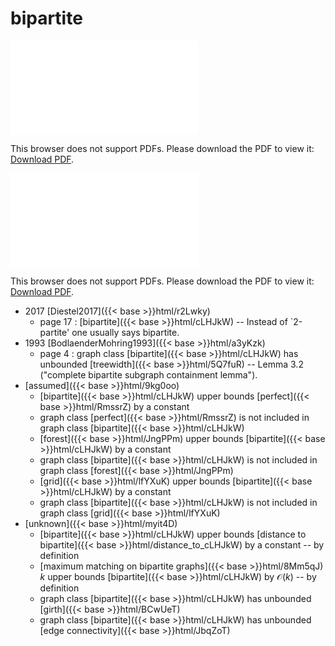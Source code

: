 # bipartite




<object data="../local_cLHJkW.pdf" type="application/pdf" width="100%" height="480px"><embed src="../local_cLHJkW.pdf"><p>This browser does not support PDFs. Please download the PDF to view it: <a href="../local_cLHJkW.pdf">Download PDF</a>.</p></embed></object>


<object data="../inclusions_cLHJkW.pdf" type="application/pdf" width="100%" height="480px"><embed src="../inclusions_cLHJkW.pdf"><p>This browser does not support PDFs. Please download the PDF to view it: <a href="../inclusions_cLHJkW.pdf">Download PDF</a>.</p></embed></object>

* 2017 [Diestel2017]({{< base >}}html/r2Lwky)
    * page 17 : [bipartite]({{< base >}}html/cLHJkW) -- Instead of `2-partite' one usually says bipartite.
* 1993 [BodlaenderMohring1993]({{< base >}}html/a3yKzk)
    * page 4 : graph class [bipartite]({{< base >}}html/cLHJkW) has unbounded [treewidth]({{< base >}}html/5Q7fuR) -- Lemma 3.2 ("complete bipartite subgraph containment lemma").
*  [assumed]({{< base >}}html/9kg0oo)
    * [bipartite]({{< base >}}html/cLHJkW) upper bounds [perfect]({{< base >}}html/RmssrZ) by a constant
    * graph class [perfect]({{< base >}}html/RmssrZ) is not included in graph class [bipartite]({{< base >}}html/cLHJkW)
    * [forest]({{< base >}}html/JngPPm) upper bounds [bipartite]({{< base >}}html/cLHJkW) by a constant
    * graph class [bipartite]({{< base >}}html/cLHJkW) is not included in graph class [forest]({{< base >}}html/JngPPm)
    * [grid]({{< base >}}html/lfYXuK) upper bounds [bipartite]({{< base >}}html/cLHJkW) by a constant
    * graph class [bipartite]({{< base >}}html/cLHJkW) is not included in graph class [grid]({{< base >}}html/lfYXuK)
*  [unknown]({{< base >}}html/myit4D)
    * [bipartite]({{< base >}}html/cLHJkW) upper bounds [distance to bipartite]({{< base >}}html/distance_to_cLHJkW) by a constant -- by definition
    * [maximum matching on bipartite graphs]({{< base >}}html/8Mm5qJ) $k$ upper bounds [bipartite]({{< base >}}html/cLHJkW) by $\mathcal O(k)$ -- by definition
    * graph class [bipartite]({{< base >}}html/cLHJkW) has unbounded [girth]({{< base >}}html/BCwUeT)
    * graph class [bipartite]({{< base >}}html/cLHJkW) has unbounded [edge connectivity]({{< base >}}html/JbqZoT)